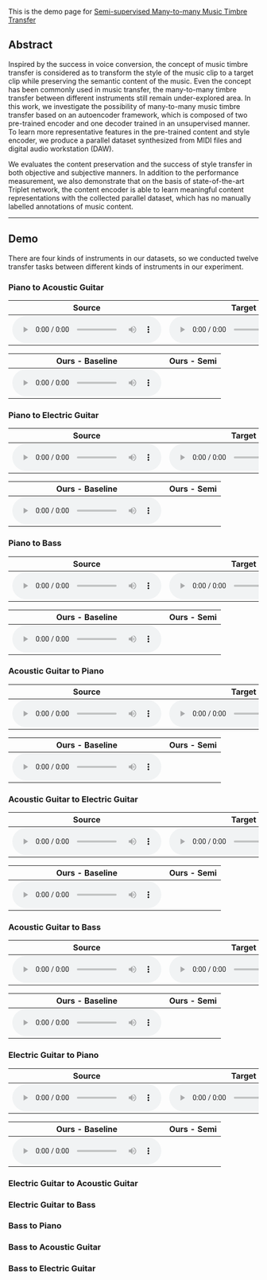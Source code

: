 This is the demo page for [Semi-supervised Many-to-many Music Timbre Transfer](https://github.com/sumfish/music-style-transfer)

## Abstract
Inspired by the success in voice conversion, the concept of music timbre transfer is considered as to transform the style of the music clip to a target clip while preserving the semantic content of the music. Even the concept has been commonly used in music transfer, the many-to-many timbre transfer between different instruments still remain under-explored area. In this work, we investigate the possibility of many-to-many music timbre transfer based on an autoencoder framework, which is composed of two pre-trained encoder and one decoder trained in an unsupervised manner. To learn more representative features in the pre-trained content and style encoder, we produce a parallel dataset synthesized from MIDI files and digital audio workstation (DAW). 

We evaluates the content preservation and the success of style transfer in both objective and subjective manners. In addition to the performance measurement, we also demonstrate that on the basis of state-of-the-art Triplet network, the content encoder is able to learn meaningful content representations with the collected parallel dataset, which has no manually labelled annotations of music content.

-------
## Demo
There are four kinds of instruments in our datasets, so we conducted twelve transfer tasks between different kinds of instruments in our experiment.

### Piano to Acoustic Guitar

Source | Target | 
------------ | ------------- | 
<audio src="Res_demopage/source/piano_10.mp3" controls preload></audio> | <audio src="Res_demopage/target/ag.mp3" controls preload></audio> |

Ours - Baseline | Ours - Semi | 
------------- | ------------- |
<audio src="Res_demopage/base/p2ag_10_2.mp3" controls preload></audio> |

### Piano to Electric Guitar

Source | Target | 
------------ | ------------- | 
<audio src="Res_demopage/source/piano_04.mp3" controls preload></audio> | <audio src="Res_demopage/target/eg.mp3" controls preload></audio> |

Ours - Baseline | Ours - Semi | 
------------- | ------------- |
<audio src="Res_demopage/base/p2eg_04_2.mp3" controls preload></audio> |

### Piano to Bass

Source | Target | 
------------ | ------------- | 
<audio src="Res_demopage/source/piano_09.mp3" controls preload></audio> | <audio src="Res_demopage/target/bass.mp3" controls preload></audio> |

Ours - Baseline | Ours - Semi | 
------------- | ------------- |
<audio src="Res_demopage/base/p2bass_09_2.mp3" controls preload></audio> |

### Acoustic Guitar to Piano

Source | Target | 
------------ | ------------- | 
<audio src="Res_demopage/source/ag_10.mp3" controls preload></audio> | <audio src="Res_demopage/target/ag.mp3" controls preload></audio> |

Ours - Baseline | Ours - Semi | 
------------- | ------------- |
<audio src="Res_demopage/base/ag2p_10_2.mp3" controls preload></audio> |

### Acoustic Guitar to Electric Guitar

Source | Target | 
------------ | ------------- | 
<audio src="Res_demopage/source/ag_10.mp3" controls preload></audio> | <audio src="Res_demopage/target/eg.mp3" controls preload></audio> |

Ours - Baseline | Ours - Semi | 
------------- | ------------- |
<audio src="Res_demopage/base/ag2eg_10_2.mp3" controls preload></audio> |

### Acoustic Guitar to Bass

Source | Target | 
------------ | ------------- | 
<audio src="Res_demopage/source/ag_09.mp3" controls preload></audio> | <audio src="Res_demopage/target/bass.mp3" controls preload></audio> |

Ours - Baseline | Ours - Semi | 
------------- | ------------- |
<audio src="Res_demopage/base/ag2bass_09_2.mp3" controls preload></audio> |

### Electric Guitar to Piano

Source | Target | 
------------ | ------------- | 
<audio src="Res_demopage/source/eg_04.mp3" controls preload></audio> | <audio src="Res_demopage/target/piano.mp3" controls preload></audio> |

Ours - Baseline | Ours - Semi | 
------------- | ------------- |
<audio src="Res_demopage/base/eg2p_04_2.mp3" controls preload></audio> |

### Electric Guitar to Acoustic Guitar

### Electric Guitar to Bass

### Bass to Piano

### Bass to Acoustic Guitar

### Bass to Electric Guitar
